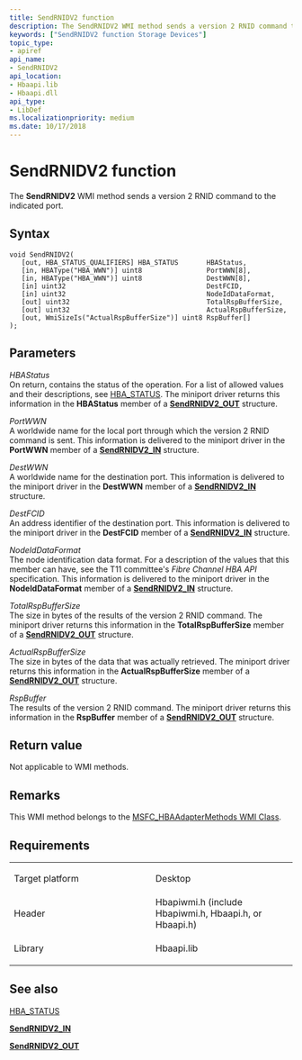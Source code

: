 ```yaml
---
title: SendRNIDV2 function
description: The SendRNIDV2 WMI method sends a version 2 RNID command to the indicated port.
keywords: ["SendRNIDV2 function Storage Devices"]
topic_type:
- apiref
api_name:
- SendRNIDV2
api_location:
- Hbaapi.lib
- Hbaapi.dll
api_type:
- LibDef
ms.localizationpriority: medium
ms.date: 10/17/2018
---
```


# SendRNIDV2 function


The **SendRNIDV2** WMI method sends a version 2 RNID command to the indicated port.

Syntax
------

```ManagedCPlusPlus
void SendRNIDV2(
   [out, HBA_STATUS_QUALIFIERS] HBA_STATUS       HBAStatus,
   [in, HBAType("HBA_WWN")] uint8                PortWWN[8],
   [in, HBAType("HBA_WWN")] uint8                DestWWN[8],
   [in] uint32                                   DestFCID,
   [in] uint32                                   NodeIdDataFormat,
   [out] uint32                                  TotalRspBufferSize,
   [out] uint32                                  ActualRspBufferSize,
   [out, WmiSizeIs("ActualRspBufferSize")] uint8 RspBuffer[]
);
```

Parameters
----------

*HBAStatus*   
On return, contains the status of the operation. For a list of allowed values and their descriptions, see [HBA\_STATUS](hba-status.md). The miniport driver returns this information in the **HBAStatus** member of a [**SendRNIDV2\_OUT**](/windows-hardware/drivers/ddi/hbapiwmi/ns-hbapiwmi-_sendrnidv2_out) structure.

*PortWWN*   
A worldwide name for the local port through which the version 2 RNID command is sent. This information is delivered to the miniport driver in the **PortWWN** member of a [**SendRNIDV2\_IN**](/windows-hardware/drivers/ddi/hbapiwmi/ns-hbapiwmi-_sendrnidv2_in) structure.

*DestWWN*   
A worldwide name for the destination port. This information is delivered to the miniport driver in the **DestWWN** member of a [**SendRNIDV2\_IN**](/windows-hardware/drivers/ddi/hbapiwmi/ns-hbapiwmi-_sendrnidv2_in) structure.

*DestFCID*   
An address identifier of the destination port. This information is delivered to the miniport driver in the **DestFCID** member of a [**SendRNIDV2\_IN**](/windows-hardware/drivers/ddi/hbapiwmi/ns-hbapiwmi-_sendrnidv2_in) structure.

*NodeIdDataFormat*   
The node identification data format. For a description of the values that this member can have, see the T11 committee's *Fibre Channel HBA API* specification. This information is delivered to the miniport driver in the **NodeIdDataFormat** member of a [**SendRNIDV2\_IN**](/windows-hardware/drivers/ddi/hbapiwmi/ns-hbapiwmi-_sendrnidv2_in) structure.

*TotalRspBufferSize*   
The size in bytes of the results of the version 2 RNID command. The miniport driver returns this information in the **TotalRspBufferSize** member of a [**SendRNIDV2\_OUT**](/windows-hardware/drivers/ddi/hbapiwmi/ns-hbapiwmi-_sendrnidv2_out) structure.

*ActualRspBufferSize*   
The size in bytes of the data that was actually retrieved. The miniport driver returns this information in the **ActualRspBufferSize** member of a [**SendRNIDV2\_OUT**](/windows-hardware/drivers/ddi/hbapiwmi/ns-hbapiwmi-_sendrnidv2_out) structure.

*RspBuffer*   
The results of the version 2 RNID command. The miniport driver returns this information in the **RspBuffer** member of a [**SendRNIDV2\_OUT**](/windows-hardware/drivers/ddi/hbapiwmi/ns-hbapiwmi-_sendrnidv2_out) structure.

Return value
------------

Not applicable to WMI methods.

Remarks
-------

This WMI method belongs to the [MSFC\_HBAAdapterMethods WMI Class](msfc-hbaadaptermethods-wmi-class.md).

Requirements
------------

<table>
<colgroup>
<col width="50%" />
<col width="50%" />
</colgroup>
<tbody>
<tr class="odd">
<td align="left"><p>Target platform</p></td>
<td align="left">Desktop</td>
</tr>
<tr class="even">
<td align="left"><p>Header</p></td>
<td align="left">Hbapiwmi.h (include Hbapiwmi.h, Hbaapi.h, or Hbaapi.h)</td>
</tr>
<tr class="odd">
<td align="left"><p>Library</p></td>
<td align="left">Hbaapi.lib</td>
</tr>
</tbody>
</table>

## <span id="see_also"></span>See also


[HBA\_STATUS](hba-status.md)

[**SendRNIDV2\_IN**](/windows-hardware/drivers/ddi/hbapiwmi/ns-hbapiwmi-_sendrnidv2_in)

[**SendRNIDV2\_OUT**](/windows-hardware/drivers/ddi/hbapiwmi/ns-hbapiwmi-_sendrnidv2_out)

 

